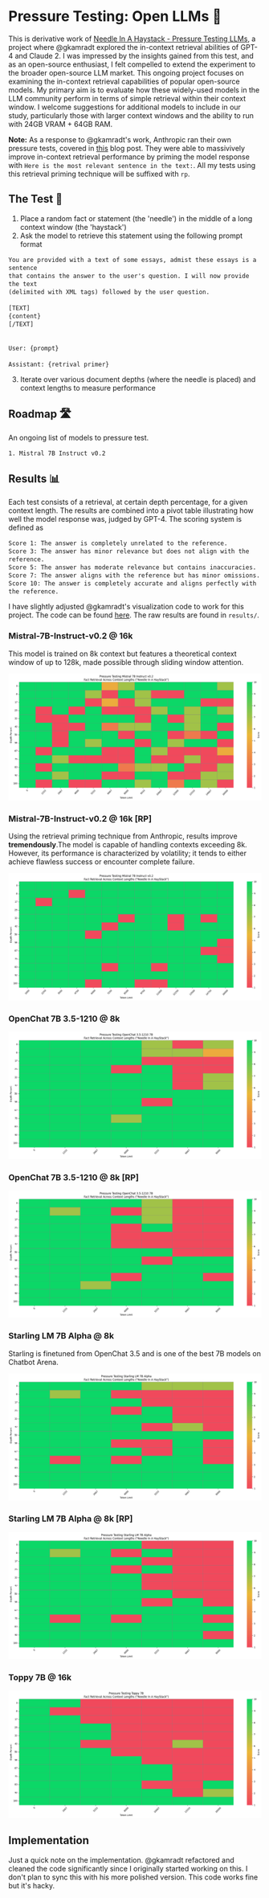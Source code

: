 # Pressure Testing: Open LLMs 💢

This is derivative work of [Needle In A Haystack - Pressure Testing LLMs](https://github.com/gkamradt/LLMTest_NeedleInAHaystack), a project where @gkamradt explored the in-context retrieval abilities of GPT-4 and Claude 2. I was impressed by the insights gained from this test, and as an open-source enthusiast, I felt compelled to extend the experiment to the broader open-source LLM market. This ongoing project focuses on examining the in-context retrieval capabilities of popular open-source models. My primary aim is to evaluate how these widely-used models in the LLM community perform in terms of simple retrieval within their context window. I welcome suggestions for additional models to include in our study, particularly those with larger context windows and the ability to run with 24GB VRAM + 64GB RAM.

**Note:** As a response to @gkamradt's work, Anthropic ran their own pressure tests, covered in [this](https://www.anthropic.com/index/claude-2-1-prompting) blog post. They were able to massivively improve in-context retrieval performance by priming the model response with `Here is the most relevant sentence in the text:`. All my tests using this retrieval priming technique will be suffixed with `rp`.

## The Test 📝

1. Place a random fact or statement (the 'needle') in the middle of a long context window (the 'haystack')
2. Ask the model to retrieve this statement using the following prompt format

```
You are provided with a text of some essays, admist these essays is a sentence
that contains the answer to the user's question. I will now provide the text
(delimited with XML tags) followed by the user question.

[TEXT]
{content}
[/TEXT]


User: {prompt}

Assistant: {retrival primer}
```

3. Iterate over various document depths (where the needle is placed) and context lengths to measure performance

## Roadmap 🛣️

An ongoing list of models to pressure test.

```
1. Mistral 7B Instruct v0.2
```

## Results 📊

Each test consists of a retrieval, at certain depth percentage, for a given context length. The results are combined into a pivot table illustrating how well the model response was, judged by GPT-4. The scoring system is defined as

```
Score 1: The answer is completely unrelated to the reference.
Score 3: The answer has minor relevance but does not align with the reference.
Score 5: The answer has moderate relevance but contains inaccuracies.
Score 7: The answer aligns with the reference but has minor omissions.
Score 10: The answer is completely accurate and aligns perfectly with the reference.
```

I have slightly adjusted @gkamradt's visualization code to work for this project. The code can be found [here](/utils/visualize.ipynb). The raw results are found in `results/`.

### Mistral-7B-Instruct-v0.2 @ 16k

This model is trained on 8k context but features a theoretical context window of up to 128k, made possible through sliding window attention.

![](/img/mistral_7b_16k.png)

### Mistral-7B-Instruct-v0.2 @ 16k [RP]

Using the retrieval priming technique from Anthropic, results improve **tremendously**.The model is capable of handling contexts exceeding 8k. However, its performance is characterized by volatility; it tends to either achieve flawless success or encounter complete failure.

![](/img/mistral_7b_16k_rp.png)

### OpenChat 7B 3.5-1210 @ 8k

![](/img/openchat-3.5-1210_8k.png)

### OpenChat 7B 3.5-1210 @ 8k [RP]

![](/img/openchat-3.5-1210_8k_rp.png)

### Starling LM 7B Alpha @ 8k

Starling is finetuned from OpenChat 3.5 and is one of the best 7B models on Chatbot Arena.

![](/img/starling-lm-7b-alpha.png)

### Starling LM 7B Alpha @ 8k [RP]

![](/img/starling-lm-7b-alpha_rp.png)

### Toppy 7B @ 16k

![](/img/toppy-7b.png)

## Implementation

Just a quick note on the implementation. @gkamradt refactored and cleaned the code significantly since I originally started working on this. I don't plan to sync this with his more polished version. This code works fine but it's hacky.
